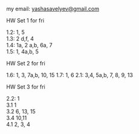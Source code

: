 my email: yashasavelyev@gmail.com

HW Set 1 for fri

1.2: 1, 5  
1.3: 2 d,f, 4  
1.4: 1a, 2 a,b, 6a, 7  
1.5: 1, 4a,b, 5

HW Set 2 for fri

1.6: 1, 3, 7a,b, 10, 15 
1.7: 1, 6
2.1: 3,4, 5a,b, 7, 8, 9, 13  

HW Set 3 for fri

 2.2: 1  
3.1 1  
3.2 6, 13, 15<br />
3.4 10,11<br />
4.1 2, 3, 4<br />

